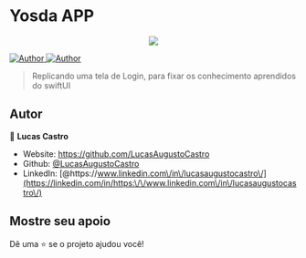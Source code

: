 <h1>Yosda APP</h1>
<p align="center">
  
  <img src="https://i.imgur.com/svp8eD6.png">
</p>
<p>
  
  <a href="https://github.com/LucasAugustoCastro" target="_blank">
    <img alt="Author" src="https://img.shields.io/badge/author-LucasAugustoCastro-CF0000?style=flat-square" />
  </a>
  <a href="#" target="_blank">
    <img alt="Author" src="https://img.shields.io/github/languages/count/LucasAugustoCastro/AnimeJotter?color=%23D54F44&style=flat-square" />
  </a>

</p>
 
>Replicando uma tela de Login, para fixar os conhecimento aprendidos do swiftUI



## Autor

👤 **Lucas Castro**

* Website: https://github.com/LucasAugustoCastro
* Github: [@LucasAugustoCastro](https://github.com/LucasAugustoCastro)
* LinkedIn: [@https:\/\/www.linkedin.com\/in\/lucasaugustocastro\/](https://linkedin.com/in/https:\/\/www.linkedin.com\/in\/lucasaugustocastro\/)

## Mostre seu apoio

Dê uma ⭐️ se o projeto ajudou você!
